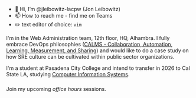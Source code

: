 - 👋 Hi, I’m @jleibowitz-lacpw (Jon Leibowitz)
- 📫 How to reach me - find me on Teams
- ✏️ text editor of choice: `vim`

I'm in the Web Administration team, 12th floor, HQ, Alhambra. I fully embrace DevOps philosophies ([CALMS - Collaboration, Automation, Learning, Measurement, and Sharing](https://www.atlassian.com/devops/frameworks/calms-framework)) and would like to do a case study on how SRE culture can be cultivated within public sector organizations.

I'm a student at Pasadena City College and intend to transfer in 2026 to Cal State LA, studying [Computer Information Systems](https://ecatalog.calstatela.edu/preview_program.php?catoid=75&poid=34309#core_276193).

### 
Join my upcoming *office hours* sessions. 
<!---
jleibowitz-lacpw/jleibowitz-lacpw is a ✨ special ✨ repository because its `README.md` (this file) appears on your GitHub profile.
You can click the Preview link to take a look at your changes.
--->
